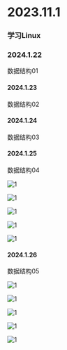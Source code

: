 # 2023.11.1

### 学习Linux

### 2024.1.22

数据结构01

#### 2024.1.23

数据结构02

#### 2024.1.24

数据结构03

#### 2024.1.25

数据结构04

![1](./016.jpg)

![1](./017.jpg)

![1](./018.jpg)

![1](./019.jpg)

![1](./020.jpg)

#### 2024.1.26

数据结构05

![1](./021.jpg)

![1](./022.jpg)

![1](./023.jpg)

![1](./024.jpg)

![1](./025.jpg)
